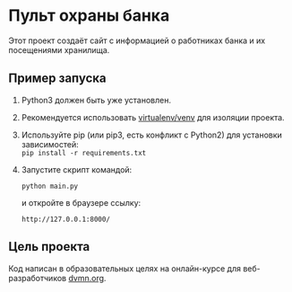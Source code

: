 # Пульт охраны банка
Этот проект создаёт сайт с информацией о работниках банка и их посещениями хранилища. 
## Пример запуска
1. Python3 должен быть уже установлен.

2. Рекомендуется использовать [virtualenv/venv](https://docs.python.org/3/library/venv.html) для изоляции проекта.

3. Используйте pip (или pip3, есть конфликт с Python2) для установки зависимостей:   
```pip install -r requirements.txt```
   
4. Запустите скрипт командой:
   
   ```python main.py```
   
   и откройте в браузере ссылку: 
   
   ```http://127.0.0.1:8000/```
   
## Цель проекта
Код написан в образовательных целях на онлайн-курсе для веб-разработчиков [dvmn.org](https://dvmn.org/modules/).